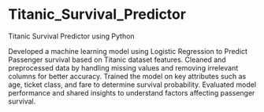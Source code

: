 # Titanic_Survival_Predictor

Titanic Survival Predictor using Python

Developed a machine learning model using Logistic Regression to Predict Passenger survival based on Titanic dataset features.
Cleaned and preprocessed data by handling missing values and removing irrelevant columns for better accuracy.
Trained the model on key attributes such as age, ticket class, and fare to determine survival probability.
Evaluated model performance and shared insights to understand factors affecting passenger survival.
